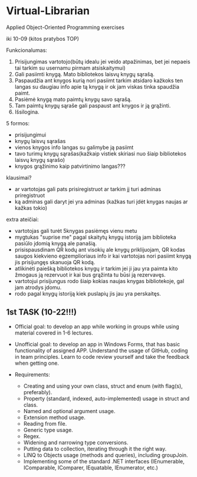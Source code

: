 # Virtual-Librarian
Applied Object-Oriented Programming exercises

iki 10-09 (kitos pratybos TOP)

Funkcionalumas:
1. Prisijungimas vartotojo(būtų idealu jei veido atpažinimas, bet jei nepaeis tai tarkim su usernamu pirmam atsiskaitymui)
2. Gali pasiimti knygą. Mato bibliotekos laisvų knygų sąrašą.
3. Paspaudžia ant knygos kurią nori pasiimt tarkim atsidaro kažkoks ten langas su daugiau info apie tą knygą ir ok jam viskas tinka spaudžia paimt.
4. Pasiėmė knygą mato paimtų knygų savo sąrašą.
5. Tam paimtų knygų sąraše gali paspaust ant knygos ir ją grąžinti.
6. Išsilogina.

5 formos:
* prisijungimui
* knygų laisvų sąrašas
* vienos knygos info langas su galimybe ją pasiimt
* tavo turimų knygų sąrašas(kažkaip vistiek skiriasi nuo šiaip bibliotekos laisvų knygų sąrašo)
* knygos grąžinimo kaip patvirtinimo langas???

klausimai?
* ar vartotojas gali pats prisiregistruot ar tarkim jį turi adminas priregistruot
* ką adminas gali daryt jei yra adminas (kažkas turi įdėt knygas naujas ar kažkas tokio)

extra ateičiai:
* vartotojas gali turėt 5knygas pasiėmęs vienu metu
* mygtukas "suprise me" pagal skaitytų knygų istoriją jam biblioteka pasiūlo įdomią knygą ale panašią.
* prisispausdinam QR kodų ant visokių ale knygų priklijuojam, QR kodas saugos kiekvieno egzemplioriaus info ir kai vartotojas nori pasiimt knygą jis prisijungęs skanuoja QR kodą.
* atlikinėti paiešką bibliotekos knygų ir tarkim jei ji jau yra paimta kito žmogaus ją rezervuot ir kai bus grąžinta tu būsi ją rezervavęs.
* vartotojui prisijungus rodo šiaip kokias naujas knygas bibliotekoje, gal jam atrodys įdomu.
* rodo pagal knygų istoriją kiek puslapių jis jau yra perskaitęs.


## 1st TASK (10-22!!!)
 
* Official goal: to develop an app while working in groups while using material covered in 1-6 lectures. 

* Unofficial goal: to develop an app in Windows Forms, that has basic functionality of assigned APP. Understand the usage of GitHub, coding in team principles. Learn to code review yourself and take the feedback when getting one.

* Requirements:

   * Creating and using your own class, struct and enum (with flag(s), preferably).
   * Property (standard, indexed, auto-implemented) usage in struct and class.
   * Named and optional argument usage.
   * Extension method usage.
   * Reading from file.
   * Generic type usage.
   * Regex.
   * Widening and narrowing type conversions.
   * Putting data to collection, iterating through it the right way.
   * LINQ to Objects usage (methods and queries), including groupJoin.
   * Implementing some of the standard .NET interfaces (IEnumerable, IComparable, IComparer, IEquatable, IEnumerator, etc.) 
   
 
